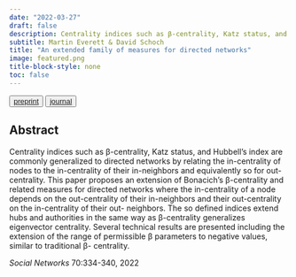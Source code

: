 ```yaml
---
date: "2022-03-27"
draft: false
description: Centrality indices such as β-centrality, Katz status, and Hubbell’s index are commonly generalized to directed networks by relating the in-centrality of nodes to the in-centrality of their in-neighbors and equivalently so for out-centrality. This paper proposes an extension of Bonacich's β-centrality...
subtitle: Martin Everett & David Schoch
title: "An extended family of measures for directed networks"
image: featured.png
title-block-style: none
toc: false
---
```


<button type="button" class="btn btn-outline-success"><a href="../../static/files/es-efmdn-22.pdf">preprint</a></button>
<button type="button" class="btn btn-outline-success"><a href="https://doi.org/10.1016/j.socnet.2022.03.005">journal</a></button>

## Abstract

Centrality indices such as β-centrality, Katz status, and Hubbell’s
index are commonly generalized to directed networks by relating the
in-centrality of nodes to the in-centrality of their in-neighbors and
equivalently so for out-centrality. This paper proposes an extension
of Bonacich’s β-centrality and related measures for directed networks
where the in-centrality of a node depends on the out-centrality of their
in-neighbors and their out-centrality on the in-centrality of their out-
neighbors. The so defined indices extend hubs and authorities in the
same way as β-centrality generalizes eigenvector centrality. Several
technical results are presented including the extension of the range of
permissible β parameters to negative values, similar to traditional β-
centrality.

*Social Networks* 70:334-340, 2022